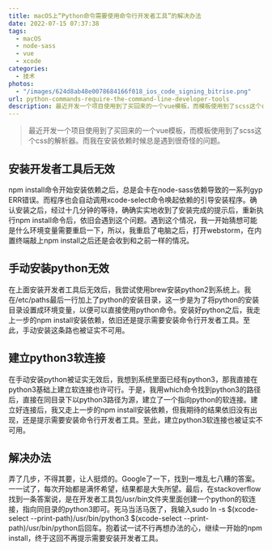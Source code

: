 ```yaml
---
title: macOS上“Python命令需要使用命令行开发者工具”的解决办法
date: 2022-07-15 07:37:38
tags: 
  - macOS
  - node-sass
  - vue
  - xcode
categories:
  - 技术
photos:
  - "/images/624d8ab48e0078684166f018_ios_code_signing_bitrise.png"
url: python-commands-require-the-command-line-developer-tools
description: 最近开发一个项目使用到了买回来的一个vue模板，而模板使用到了scss这个css的解析器。而我在安装依赖时候总是遇到很奇怪的问题。
---
```


> 最近开发一个项目使用到了买回来的一个vue模板，而模板使用到了scss这个css的解析器。而我在安装依赖时候总是遇到很奇怪的问题。

## 安装开发者工具后无效

npm install命令开始安装依赖之后，总是会卡在node-sass依赖导致的一系列gyp ERR错误。而程序也会自动调用xcode-select命令唤起依赖的引导安装程序。确认安装之后，经过十几分钟的等待，确确实实地收到了安装完成的提示后，重新执行npm install命令后，依旧会遇到这个问题。遇到这个情况，我一开始猜想可能是什么环境变量需要重启一下，所以，我重启了电脑之后，打开webstorm，在内置终端敲上npm install之后还是会收到和之前一样的情况。

## 手动安装python无效

在上面安装开发者工具后无效后，我尝试使用brew安装python2到系统上。我在/etc/paths最后一行加上了python的安装目录，这一步是为了将python的安装目录设置成环境变量，以便可以直接使用python命令。安装好python之后，我走上一步的npm install安装依赖，依旧还是提示需要安装命令行开发者工具。至此，手动安装这条路也被证实不可用。

## 建立python3软连接

在手动安装python被证实无效后，我想到系统里面已经有python3，那我直接在python3基础上建立软连接也许可行。于是，我用which命令找到python3的路径后，直接在同目录下以python3路径为源，建立了一个指向python的软连接。建立好连接后，我又走上一步的npm install安装依赖，但我期待的结果依旧没有出现，还是提示需要安装命令行开发者工具。至此，建立python3软连接也被证实不可用。

## 解决办法

弄了几步，不得其要，让人挺烦的。Google了一下，找到一堆乱七八糟的答案。一一试了，每次开始都是满怀希望，结果都是大失所望。最后，在stackoverflow找到一条答案说，是在开发者工具包/usr/bin文件夹里面创建一个python的软连接，指向同目录的python3即可。死马当活马医了，我输入sudo ln -s $(xcode-select --print-path)/usr/bin/python3 $(xcode-select --print-path)/usr/bin/python后回车。抱着试一试不行再想办法的心，继续一开始的npm install，终于这回不再提示需要安装开发者工具。